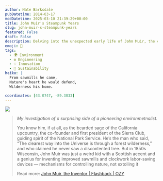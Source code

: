 ```yaml
---
author: Nate Barksdale
pubDatetime: 2014-03-17
modDatetime: 2025-03-10 21:39:29+00:00
title: John Muir's Steampunk Years
slug: john-muir-s-steampunk-years
featured: False
draft: False
description: Delving into the unexpected early life of John Muir, the celebrated environmentalist, who began as an inventor in Wisconsin.
emoji: 🔧
tags:
  - 🌍 Environment
  - ⚙️ Engineering
  - 💡 Innovation
  - 🌱 Sustainability
haiku: |
  From sawmills he came,  
  Nature's heart he would defend,  
  Wilderness his home.

coordinates: [43.0747, -89.3833]
---
```


[![](@assets/images/ozy.png)](http://www.ozy.com)

> _My investigation of a surprising side of a pioneering environmetnalist._
>
> You know him, if at all, as the bearded sage of the California upcountry, the co-founder and first president of the Sierra Club, guiding spirit of the National Park Service. He’s the man who said, “The clearest way into the Universe is through a forest wilderness,” and who claimed he never saw a discontented tree. But in 1850s Wisconsin, John Muir was just a weird kid with a Scottish accent and a genius for inventing improved sawmills and clockwork labor-saving devices — mechanisms for controlling nature, not extolling it
>
> Read more: [John Muir, the Inventor | Flashback | OZY](https://www.google.com/search?q=%22John%20Muir%2C%20the%20Inventor%20%7C%20Flashback%20%7C%20OZY%22%20ozy.com)
